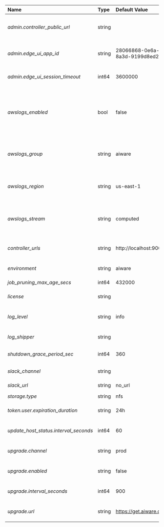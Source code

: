 | Name | Type | Default Value | Environment Var | Description |
 | :--- | :--- | :--- | :--- | :--- |
 | *admin.controller_public_url* | string |  | _AIWARE_CONTROLLER_PUBLIC_URL_ | The public URL of controller for external access of authorized AIWare resources |
| *admin.edge_ui_app_id* | string | 28066868-0e6a-4636-8a3d-9199d8ed2eda |  | The app ID for Edge UI, this value should not be empty if log in to our system by OAuth2 |
| *admin.edge_ui_session_timeout* | int64 | 3600000 |  | The expiration for a session on Edge admin UI in milliseconds |
| *awslogs_enabled* | bool | false | _AIWARE_AWSLOGS_ENABLED_ | When launching docker containers whether or not to use awslogs logger for docker.  For containers that are part of the agent role, this must be set as environment variables on agent startup. |
| *awslogs_group* | string | aiware | _AIWARE_AWSLOGS_GROUP_ | Group for AWSLOGS.  For containers that are part of the agent role, this must be set as environment variables on agent startup. |
| *awslogs_region* | string | us-east-1 | _AIWARE_AWSLOGS_REGION_ | Region for AWSLOGS.  For containers that are part of the agent role, this must be set as environment variables on agent startup. |
| *awslogs_stream* | string | computed | _AIWARE_AWSLOGS_GROUP_ | Stream for AWSLOGS.  For containers that are part of the agent role, this must be set as environment variables on agent startup. |
| *controller_urls* | string | http://localhost:9000/edge/v1 | _AIWARE_CONTROLLER_ | The URLs to use for controllers for the agents to connect with the aiWARE System |
| *environment* | string | aiware | _AIWARE_ENVIRONMENT_ | The environment name for this aiWARE edge install |
| *job_pruning_max_age_secs* | int64 | 432000 |  | The max age of a job after which a job will be pruned |
| *license* | string |  | _AIWARE_LICENSE_ | The aiWARE LICENSE to use for the system |
| *log_level* | string | info | _AIWARE_LOG_LEVEL_ | The log level to use for the system. Valid values - trace, debug, info, warn, error, fatal |
| *log_shipper* | string |  | _AIWARE_LOG_SHIPPER_ | The log shipper to use. Valid values - Filebeat |
| *shutdown_grace_period_sec* | int64 | 360 |  | The shutdown grace period before a host gets terminated |
| *slack_channel* | string |  | _AIWARE_SLACK_CHANNEL_ | The channel to use for notifications for slack |
| *slack_url* | string | no_url | _AIWARE_SLACK_URL_ | The url to use for notifications |
| *storage.type* | string | nfs |  | Type of the storage |
| *token.user.expiration_duration* | string | 24h |  | The expiration time for a user token in duration. This like `1m`, `1h`, ... |
| *update_host_status.interval_seconds* | int64 | 60 |  | The interval between updates on the agent to controller |
| *upgrade.channel* | string | prod | _AIWARE_ADMIN_UPGRADE_CHANNEL_ | This is the channel to use for releases. Default is prod. |
| *upgrade.enabled* | string | false | _AIWARE_ADMIN_UPGRADE_ENABLED_ | If enabled, upgrade the agents and components to the latest for that channel |
| *upgrade.interval_seconds* | int64 | 900 | _AIWARE_ADMIN_UPGRADE_INTERVAL_SECONDS_ | If enabled, upgrade the agents and components to the latest for that channel |
| *upgrade.url* | string | https://get.aiware.com/dist | _AIWARE_ADMIN_UPGRADE_URL_ | This is the url to check for releases.  Default is https://get.aiware.com/dist. |
